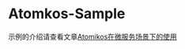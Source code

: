 # Atomkos-Sample

示例的介绍请查看文章[Atomikos在微服务场景下的使用](https://github.com/mz1999/blog/blob/master/docs/atomikos-sample.md)
